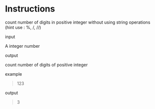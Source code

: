# Instructions

count number of digits in positive integer without using string operations (hint use : %, /, //)

input

A integer number

output

count number of digits of positive integer

example

> 123

output

> 3
